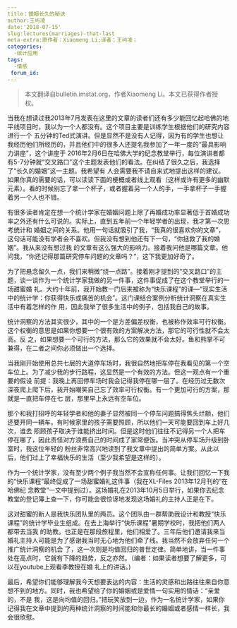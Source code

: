 ```yaml
---
title：婚姻长久的秘诀
author:王屿凌
date:'2018-07-15'
slug:lectures(marriages)-that-last
meta-extra:原作者：Xiaomeng Li;译者：王屿凌；
categories:
  -统计应用
tags:
  -情感
 forum_id:
---
```



>本文翻译自bulletin.imstat.org，作者Xiaomeng Li。本文已获得作者授权。

当我在想读过我2013年7月发表在这里的文章的读者们还有多少能回忆起哈佛的地平线项目时，我以为一个人都没有。这个项目主要是训练学生根据他们的研究内容进行一个
五分钟的Ted式演讲。但是显然不是没有人记得，因为有的学生也想让我经历他们所经历的，并且他们中的很多人还提名我参加了一年一度的“最具影响力讲座”，这个讲座于
2016年2月6日在哈佛大学的纪念教堂举行，每位演讲者都有5-7分钟就“交叉路口”这个主题发表他们的看法。在纠结了很久之后，我选择了“长久的婚姻”这一主题。我希望有
人会需要我不请自来式地提出这样的建议。如果你真的需要的话，可以读读下面的梗概或者线上观看（这样或许有更多的幽默元素）。看的时候别忘了拿一个杯子，或者握着另一个人的手，一手拿杯子一手握着另一个人也不错。

有很多读者肯定在想一个统计学家在婚姻问题上除了再婚成功率显著低于首婚成功率之外还有什么可说的。实际上，直到五年前一个年轻学者的出现，我才第一次思考统计和
婚姻之间的关系。他用一句话就吸引了我，“我真的很喜欢你的文章”，这句话可能没有学者会不喜欢。但我没有想到他还有下一句，“你拯救了我的婚姻”。我从来没有想过我
的文章有这么强大的影响力。接着我问他是哪篇文章。他问我，“你还记得那篇研究停车问题的文章吗？”，这下我更加好奇了。

为了把悬念留久一点，我们来稍微“绕一点路”。接着刚才提到的“交叉路口”的主题，谈一谈作为一个统计学家我做的另一件事，这件事促成了在这个教堂举行的一场甜蜜婚
礼。大约十年前，我开始教一门后来被称为“快乐课程”的课—“现实生活中的统计学：你获得快乐或痛苦的机会”。这门课结合案例分析统计洞察在真实生活中有着怎样的作
用，因此我举了很多生活中的例子，包括我自己的故事。

统计洞察的方法其实很少，其中的一个是方差偏差权衡，也被称作效率可行权衡。这个权衡的意思是如果你想要一个很有效的方案解决方法，那它的可行性就不会太高。反
之，如果想要一个可行的方法，那么它的效果就不会太好。鱼和熊掌不可兼得，在二者之间你必须做出一个选择。

当我刚开始使用总共七层的大道停车场时，我很自然地把车停在我看见的第一个空车位上。为了减少我的步行路程，这显然是一个有效的方法。但这一观点有一个重要的假设
前提：我晚上再回停车场时我会记得我停在哪一层了。在经历过无数次深夜爬上爬下后，我开始嘲笑自己忘了效率可行权衡。有一个更加可行的方案，那就是一直把车停在七
层，那里早上永远有空车位。

那个和我打招呼的年轻学者和他的妻子显然被同一个停车问题搞得焦头烂额，他们还要开同一辆车。有时候家里的孩子需要照顾，所以他们一天可能要回到车上好几次，谁去
照顾孩子取决于谁能挤出时间。但是这时他们往往不记得另一个人把车停在哪了，因此责怪对方浪费自己的时间成了家常便饭。当冲突从停车场升级到卧室时，我这位年轻的
粉丝非常高兴地读到了我文章中提出的简单方案。从此以后，他们过上了幸福快乐的生活（至少我希望是这样的）。

作为一个统计学家，没有至少两个例子我当然不会宣称任何事。让我们回忆一下我的“快乐课程”最终促成了一场甜蜜婚礼这件事（我在XL-Files 2013年12月刊的“在哈佛纪
念教堂”一文中提到过）。这场婚礼在2013年10月5日举行，如果你去纪念教堂的登记簿上查一下，你可能会很惊讶地发现这场婚礼的主持人正是在下。

这对甜蜜的新人是我快乐团队里的两员。这个团队由一群帮助我设计和教授“快乐课程”的统计学毕业生组成。在去上海举行“快乐课程”暑期学校时，我把他们两人都带去当我
的助教。也正是在那段旅程里，他们相爱了。三年后他们邀请我来当婚礼主持人可能是为了感谢我当时无心地为他们牵了线。我当然不会放弃任何一个推广统计洞察的机会
了，这一次则是均值回归的普世定律。简单地讲，当一件事处在高点时，它就有下降的趋势，反之亦然。（编者：如果读者想要了解更多，可以在youtube上观看李教授在婚
礼上的讲话。)

最后，希望你们能够理解我今天想要表达的内容：生活的灵感和出路往往来自你意想不到的地方。同时，我也希望给了你的婚姻或是爱情一句实用的情话：“亲爱的，不是
我，这是向均值的回归。”把玩笑放到一边，作为一名统计学家，如果你记得我在文章中提到的两种统计洞察的时间能和你最长的婚姻或者感情一样长，我会很欣慰。
